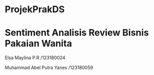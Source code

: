# ProjekPrakDS
# Sentiment Analisis Review Bisnis Pakaian Wanita
Elsa Maylina P.R /123180024

Muhammad Abel Putra Yanes /123180059
